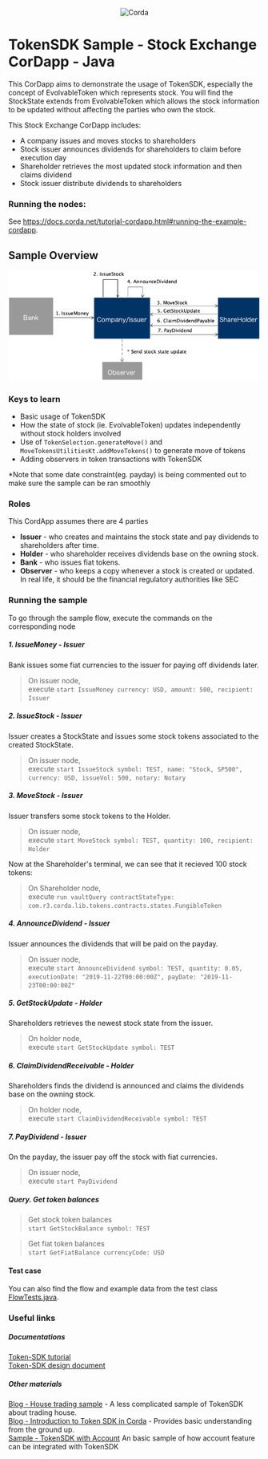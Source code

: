<p align="center">
  <img src="https://camo.githubusercontent.com/a7b7d659d6e01a9e49ff2d9919f7a66d84aac66e/68747470733a2f2f7777772e636f7264612e6e65742f77702d636f6e74656e742f75706c6f6164732f323031362f31312f66673030355f636f7264615f622e706e67" alt="Corda" width="500">
</p>

# TokenSDK Sample - Stock Exchange CorDapp - Java
This CorDapp aims to demonstrate the usage of TokenSDK, especially the concept of EvolvableToken which represents stock.
You will find the StockState extends from EvolvableToken which allows the stock information to be updated without affecting the parties who own the stock.

This Stock Exchange CorDapp includes:
* A company issues and moves stocks to shareholders
* Stock issuer announces dividends for shareholders to claim before execution day
* Shareholder retrieves the most updated stock information and then claims dividend
* Stock issuer distribute dividends to shareholders

### Running the nodes:
See https://docs.corda.net/tutorial-cordapp.html#running-the-example-cordapp.

## Sample Overview
![Overview flow diagram](diagrams/FlowDiagram.png)

### Keys to learn
* Basic usage of TokenSDK
* How the state of stock (ie. EvolvableToken) updates independently without stock holders involved 
* Use of `TokenSelection.generateMove()` and `MoveTokensUtilitiesKt.addMoveTokens()` to generate move of tokens
* Adding observers in token transactions with TokenSDK 

*Note that some date constraint(eg. payday) is being commented out to make sure the sample can be ran smoothly  

### Roles
This CordApp assumes there are 4 parties
* **Issuer** - who creates and maintains the stock state and pay dividends to shareholders after time.
* **Holder** - who shareholder receives dividends base on the owning stock.
* **Bank** - who issues fiat tokens.
* **Observer** - who keeps a copy whenever a stock is created or updated. 
<br>In real life, it should be the financial regulatory authorities like SEC  

### Running the sample
To go through the sample flow, execute the commands on the corresponding node  

##### 1. IssueMoney - Issuer
Bank issues some fiat currencies to the issuer for paying off dividends later. 
>On issuer node, <br>execute `start IssueMoney currency: USD, amount: 500, recipient: Issuer`

##### 2. IssueStock - Issuer
Issuer creates a StockState and issues some stock tokens associated to the created StockState.
>On issuer node, <br>execute `start IssueStock symbol: TEST, name: "Stock, SP500", currency: USD, issueVol: 500, notary: Notary`

##### 3. MoveStock - Issuer
Issuer transfers some stock tokens to the Holder.
>On issuer node, <br>execute `start MoveStock symbol: TEST, quantity: 100, recipient: Holder`

Now at the Shareholder's terminal, we can see that it recieved 100 stock tokens:
>On Shareholder node, <br>execute `run vaultQuery contractStateType: com.r3.corda.lib.tokens.contracts.states.FungibleToken`

##### 4. AnnounceDividend - Issuer
Issuer announces the dividends that will be paid on the payday.
>On issuer node, <br>execute `start AnnounceDividend symbol: TEST, quantity: 0.05, executionDate: "2019-11-22T00:00:00Z", payDate: "2019-11-23T00:00:00Z"`

##### 5. GetStockUpdate - Holder
Shareholders retrieves the newest stock state from the issuer. 
>On holder node, <br>execute `start GetStockUpdate symbol: TEST`

##### 6. ClaimDividendReceivable - Holder
Shareholders finds the dividend is announced and claims the dividends base on the owning stock. 
>On holder node, <br>execute `start ClaimDividendReceivable symbol: TEST`

##### 7. PayDividend - Issuer
On the payday, the issuer pay off the stock with fiat currencies.
>On issuer node, <br>execute `start PayDividend`

##### Query. Get token balances
> Get stock token balances 
<br>`start GetStockBalance symbol: TEST`

>Get fiat token balances
<br>`start GetFiatBalance currencyCode: USD`

#### Test case
You can also find the flow and example data from the test class [FlowTests.java](workflows/src/test/java/net/corda/examples/stockexchange/FlowTests.java).
 
### Useful links
##### Documentations
[Token-SDK tutorial](https://github.com/corda/token-sdk/blob/master/docs/DvPTutorial.md)
<br>
[Token-SDK design document](https://github.com/corda/token-sdk/blob/95b7bac668c68f3108bca2c50f4f926d147ee763/design/design.md#evolvabletokentype)

##### Other materials
[Blog - House trading sample](https://medium.com/corda/lets-create-some-tokens-5e7f94c39d13) - 
A less complicated sample of TokenSDK about trading house.
<br>
[Blog - Introduction to Token SDK in Corda](https://medium.com/corda/introduction-to-token-sdk-in-corda-9b4dbcf71025) -
Provides basic understanding from the ground up.
<br>
[Sample - TokenSDK with Account](https://github.com/corda/accounts/tree/master/examples/tokens-integration-test)
An basic sample of how account feature can be integrated with TokenSDK

